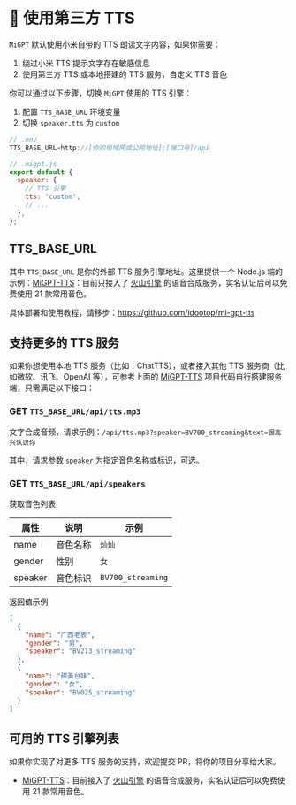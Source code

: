 # 🚗 使用第三方 TTS

`MiGPT` 默认使用小米自带的 TTS 朗读文字内容，如果你需要：

1. 绕过小米 TTS 提示文字存在敏感信息
2. 使用第三方 TTS 或本地搭建的 TTS 服务，自定义 TTS 音色

你可以通过以下步骤，切换 `MiGPT` 使用的 TTS 引擎：

1. 配置 `TTS_BASE_URL` 环境变量
2. 切换 `speaker.tts` 为 `custom`

```js
// .env
TTS_BASE_URL=http://[你的局域网或公网地址]:[端口号]/api

// .migpt.js
export default {
  speaker: {
    // TTS 引擎
    tts: 'custom',
    // ...
  },
};
```

## TTS_BASE_URL

其中 `TTS_BASE_URL` 是你的外部 TTS 服务引擎地址。这里提供一个 Node.js 端的示例：[MiGPT-TTS](https://github.com/idootop/mi-gpt-tts)：目前只接入了 [火山引擎](https://www.volcengine.com/docs/6561/79817) 的语音合成服务，实名认证后可以免费使用 21 款常用音色。

具体部署和使用教程，请移步：https://github.com/idootop/mi-gpt-tts

## 支持更多的 TTS 服务

如果你想使用本地 TTS 服务（比如：ChatTTS），或者接入其他 TTS 服务商（比如微软、讯飞、OpenAI 等），可参考上面的 [MiGPT-TTS](https://github.com/idootop/mi-gpt-tts) 项目代码自行搭建服务端，只需满足以下接口：

### GET `TTS_BASE_URL/api/tts.mp3`

文字合成音频，请求示例：`/api/tts.mp3?speaker=BV700_streaming&text=很高兴认识你`

其中，请求参数 `speaker` 为指定音色名称或标识，可选。

### GET `TTS_BASE_URL/api/speakers`

获取音色列表

| 属性    | 说明     | 示例              |
| ------- | -------- | ----------------- |
| name    | 音色名称 | `灿灿`            |
| gender  | 性别     | `女`              |
| speaker | 音色标识 | `BV700_streaming` |

返回值示例

```json
[
  {
    "name": "广西老表",
    "gender": "男",
    "speaker": "BV213_streaming"
  },
  {
    "name": "甜美台妹",
    "gender": "女",
    "speaker": "BV025_streaming"
  }
]
```

## 可用的 TTS 引擎列表

如果你实现了对更多 TTS 服务的支持，欢迎提交 PR，将你的项目分享给大家。

- [MiGPT-TTS](https://github.com/idootop/mi-gpt-tts)：目前接入了 [火山引擎](https://www.volcengine.com/docs/6561/79817) 的语音合成服务，实名认证后可以免费使用 21 款常用音色。
